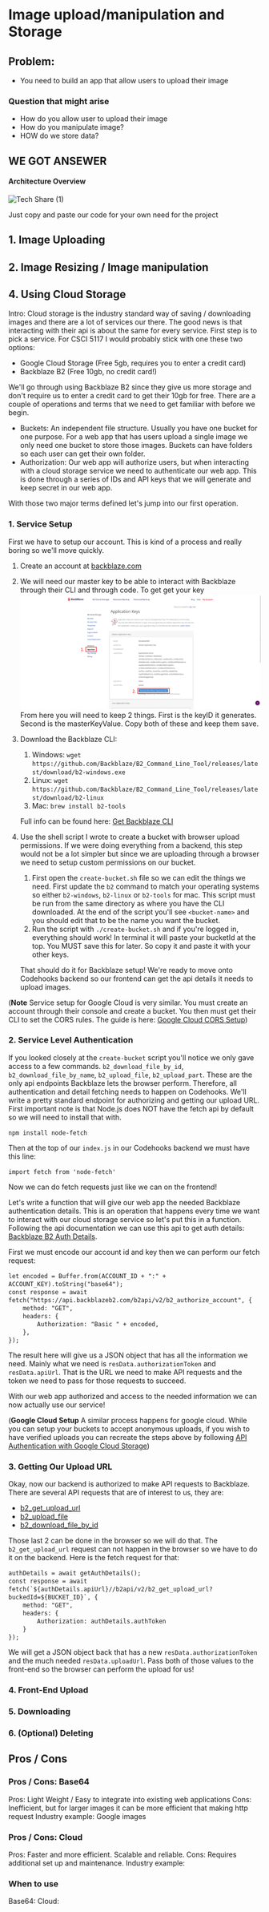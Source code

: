 # Image upload/manipulation and Storage

## Problem:

-   You need to build an app that allow users to upload their image

### Question that might arise

-   How do you allow user to upload their image
-   How do you manipulate image?
-   HOW do we store data?

## WE GOT ANSEWER

#### Architecture Overview

![Tech Share (1)](https://user-images.githubusercontent.com/65479968/230800447-d9de666f-94ec-40c1-b0ae-cd4c9645068c.png)

Just copy and paste our code for your own need for the project

## 1. Image Uploading

## 2. Image Resizing / Image manipulation

## 4. Using Cloud Storage

Intro: Cloud storage is the industry standard way of saving / downloading images and there are a lot of services our there. The good news is that interacting with their api is about the same for every service.
First step is to pick a service. For CSCI 5117 I would probably stick with one these two options:

-   Google Cloud Storage (Free 5gb, requires you to enter a credit card)
-   Backblaze B2 (Free 10gb, no credit card!)

We'll go through using Backblaze B2 since they give us more storage and don't require us to enter a credit card to get their 10gb for free.
There are a couple of operations and terms that we need to get familiar with before we begin.

-   Buckets: An independent file structure. Usually you have one bucket for one purpose. For a web app that has users upload a single image we only need one bucket to store those images. Buckets can have folders so each user can get their own folder.
-   Authorization: Our web app will authorize users, but when interacting with a cloud storage service we need to authenticate our web app. This is done through a series of IDs and API keys that we will generate and keep secret in our web app.

With those two major terms defined let's jump into our first operation.

### 1. Service Setup

First we have to setup our account. This is kind of a process and really boring so we'll move quickly.

1. Create an account at [backblaze.com](https://www.backblaze.com/)
2. We will need our master key to be able to interact with Backblaze through their CLI and through code. To get get your key ![Backblaze Master key creation](./images/backblaze_master_key.png)
   From here you will need to keep 2 things. First is the keyID it generates. Second is the masterKeyValue. Copy both of these and keep them save.
3. Download the Backblaze CLI:

    1. Windows: `wget https://github.com/Backblaze/B2_Command_Line_Tool/releases/latest/download/b2-windows.exe`
    2. Linux: `wget https://github.com/Backblaze/B2_Command_Line_Tool/releases/latest/download/b2-linux`
    3. Mac: `brew install b2-tools`

    Full info can be found here: [Get Backblaze CLI](https://www.backblaze.com/b2/docs/quick_command_line.html)

4. Use the shell script I wrote to create a bucket with browser upload permissions. If we were doing everything from a backend, this step would not be a lot simpler but since we are uploading through a browser we need to setup custom permissions on our bucket.

    1. First open the `create-bucket.sh` file so we can edit the things we need. First update the `b2` command to match your operating systems so either `b2-windows`, `b2-linux` or `b2-tools` for mac. This script must be run from the same directory as where you have the CLI downloaded. At the end of the script you'll see `<bucket-name>` and you should edit that to be the name you want the bucket.
    2. Run the script with `./create-bucket.sh` and if you're logged in, everything should work! In terminal it will paste your bucketId at the top. You MUST save this for later. So copy it and paste it with your other keys.

    That should do it for Backblaze setup! We're ready to move onto Codehooks backend so our frontend can get the api details it needs to upload images.

(**Note** Service setup for Google Cloud is very similar. You must create an account through their console and create a bucket. You then must get their CLI to set the CORS rules. The guide is here: [Google Cloud CORS Setup](https://cloud.google.com/storage/docs/using-cors#console))

### 2. Service Level Authentication

If you looked closely at the `create-bucket` script you'll notice we only gave access to a few commands. `b2_download_file_by_id`, `b2_download_file_by_name`, `b2_upload_file`, `b2_upload_part`. These are the only api endpoints Backblaze lets the browser perform. Therefore, all authentication and detail fetching needs to happen on Codehooks. We'll write a pretty standard endpoint for authorizing and getting our upload URL. First important note is that Node.js does NOT have the fetch api by default so we will need to install that with.

```
npm install node-fetch
```

Then at the top of our `index.js` in our Codehooks backend we must have this line:

```
import fetch from 'node-fetch'
```

Now we can do fetch requests just like we can on the frontend!

Let's write a function that will give our web app the needed Backblaze authentication details. This is an operation that happens every time we want to interact with our cloud storage service so let's put this in a function. Following the api documentation we can use this api to get auth details: [Backblaze B2 Auth Details](https://www.backblaze.com/b2/docs/b2_authorize_account.html).

First we must encode our account id and key then we can perform our fetch request:

```
let encoded = Buffer.from(ACCOUNT_ID + ":" + ACCOUNT_KEY).toString("base64");
const response = await fetch("https://api.backblazeb2.com/b2api/v2/b2_authorize_account", {
    method: "GET",
    headers: {
        Authorization: "Basic " + encoded,
    },
});
```

The result here will give us a JSON object that has all the information we need. Mainly what we need is `resData.authorizationToken` and `resData.apiUrl`. That is the URL we need to make API requests and the token we need to pass for those requests to succeed.

With our web app authorized and access to the needed information we can now actually use our service!

(**Google Cloud Setup** A similar process happens for google cloud. While you can setup your buckets to accept anonymous uploads, if you wish to have verified uploads you can recreate the steps above by following [API Authentication with Google Cloud Storage](https://cloud.google.com/docs/authentication/api-keys))

### 3. Getting Our Upload URL

Okay, now our backend is authorized to make API requests to Backblaze. There are several API requests that are of interest to us, they are:

-   [b2_get_upload_url](https://www.backblaze.com/b2/docs/b2_get_upload_url.html)
-   [b2_upload_file](https://www.backblaze.com/b2/docs/b2_upload_file.html)
-   [b2_download_file_by_id](https://www.backblaze.com/b2/docs/b2_download_file_by_id.html)

Those last 2 can be done in the browser so we will do that. The `b2_get_upload_url` request can not happen in the browser so we have to do it on the backend. Here is the fetch request for that:

```
authDetails = await getAuthDetails();
const response = await fetch(`${authDetails.apiUrl}//b2api/v2/b2_get_upload_url?buckedId=${BUCKET_ID}`, {
    method: "GET",
    headers: {
        Authorization: authDetails.authToken
    }
});
```

We will get a JSON object back that has a new `resData.authorizationToken` and the much needed `resData.uploadUrl`. Pass both of those values to the front-end so the browser can perform the upload for us!

### 4. Front-End Upload

### 5. Downloading

### 6. (Optional) Deleting

## Pros / Cons

### Pros / Cons: Base64

Pros: Light Weight / Easy to integrate into existing web applications
Cons: Inefficient, but for larger images it can be more efficient that making http request
Industry example: Google images

### Pros / Cons: Cloud

Pros: Faster and more efficient. Scalable and reliable.
Cons: Requires additional set up and maintenance.
Industry example:

### When to use

Base64:
Cloud:

